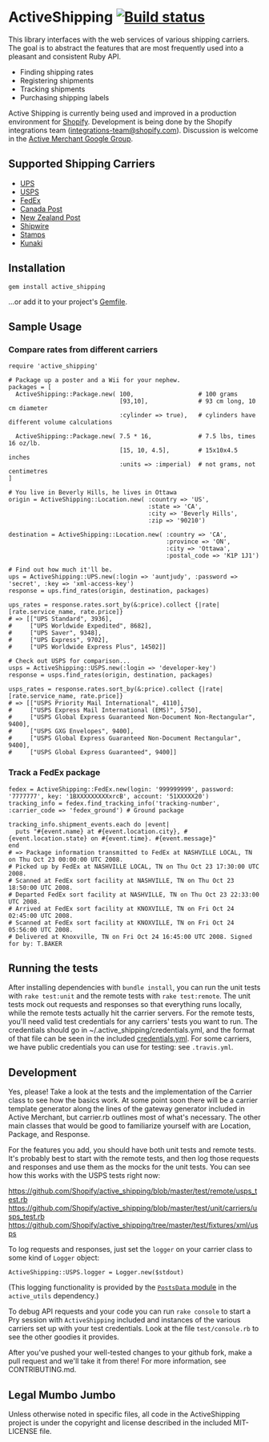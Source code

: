 # ActiveShipping [![Build status](https://travis-ci.org/Shopify/active_shipping.svg?branch=master)](https://travis-ci.org/Shopify/active_shipping)

This library interfaces with the web services of various shipping carriers. The goal is to abstract the features that are most frequently used into a pleasant and consistent Ruby API.

- Finding shipping rates
- Registering shipments
- Tracking shipments
- Purchasing shipping labels

Active Shipping is currently being used and improved in a production environment for [Shopify][]. Development is being done by the Shopify integrations team (<integrations-team@shopify.com>). Discussion is welcome in the [Active Merchant Google Group][discuss].

[Shopify]:http://www.shopify.com
[discuss]:http://groups.google.com/group/activemerchant

## Supported Shipping Carriers

* [UPS](http://www.ups.com)
* [USPS](http://www.usps.com)
* [FedEx](http://www.fedex.com)
* [Canada Post](http://www.canadapost.ca)
* [New Zealand Post](http://www.nzpost.co.nz)
* [Shipwire](http://www.shipwire.com)
* [Stamps](http://www.stamps.com)
* [Kunaki](http://www.kunaki.com)

## Installation

    gem install active_shipping

...or add it to your project's [Gemfile](http://bundler.io/).

## Sample Usage

### Compare rates from different carriers

    require 'active_shipping'

    # Package up a poster and a Wii for your nephew.
    packages = [
      ActiveShipping::Package.new( 100,                  # 100 grams
                                   [93,10],              # 93 cm long, 10 cm diameter
                                   :cylinder => true),   # cylinders have different volume calculations

      ActiveShipping::Package.new( 7.5 * 16,             # 7.5 lbs, times 16 oz/lb.
                                   [15, 10, 4.5],        # 15x10x4.5 inches
                                   :units => :imperial)  # not grams, not centimetres
    ]

    # You live in Beverly Hills, he lives in Ottawa
    origin = ActiveShipping::Location.new( :country => 'US',
                                           :state => 'CA',
                                           :city => 'Beverly Hills',
                                           :zip => '90210')

    destination = ActiveShipping::Location.new( :country => 'CA',
                                                :province => 'ON',
                                                :city => 'Ottawa',
                                                :postal_code => 'K1P 1J1')

    # Find out how much it'll be.
    ups = ActiveShipping::UPS.new(:login => 'auntjudy', :password => 'secret', :key => 'xml-access-key')
    response = ups.find_rates(origin, destination, packages)

    ups_rates = response.rates.sort_by(&:price).collect {|rate| [rate.service_name, rate.price]}
    # => [["UPS Standard", 3936],
    #     ["UPS Worldwide Expedited", 8682],
    #     ["UPS Saver", 9348],
    #     ["UPS Express", 9702],
    #     ["UPS Worldwide Express Plus", 14502]]

    # Check out USPS for comparison...
    usps = ActiveShipping::USPS.new(:login => 'developer-key')
    response = usps.find_rates(origin, destination, packages)

    usps_rates = response.rates.sort_by(&:price).collect {|rate| [rate.service_name, rate.price]}
    # => [["USPS Priority Mail International", 4110],
    #     ["USPS Express Mail International (EMS)", 5750],
    #     ["USPS Global Express Guaranteed Non-Document Non-Rectangular", 9400],
    #     ["USPS GXG Envelopes", 9400],
    #     ["USPS Global Express Guaranteed Non-Document Rectangular", 9400],
    #     ["USPS Global Express Guaranteed", 9400]]

### Track a FedEx package

    fedex = ActiveShipping::FedEx.new(login: '999999999', password: '7777777', key: '1BXXXXXXXXXxrcB', account: '51XXXXX20')
    tracking_info = fedex.find_tracking_info('tracking-number', :carrier_code => 'fedex_ground') # Ground package

    tracking_info.shipment_events.each do |event|
      puts "#{event.name} at #{event.location.city}, #{event.location.state} on #{event.time}. #{event.message}"
    end
    # => Package information transmitted to FedEx at NASHVILLE LOCAL, TN on Thu Oct 23 00:00:00 UTC 2008.
    # Picked up by FedEx at NASHVILLE LOCAL, TN on Thu Oct 23 17:30:00 UTC 2008.
    # Scanned at FedEx sort facility at NASHVILLE, TN on Thu Oct 23 18:50:00 UTC 2008.
    # Departed FedEx sort facility at NASHVILLE, TN on Thu Oct 23 22:33:00 UTC 2008.
    # Arrived at FedEx sort facility at KNOXVILLE, TN on Fri Oct 24 02:45:00 UTC 2008.
    # Scanned at FedEx sort facility at KNOXVILLE, TN on Fri Oct 24 05:56:00 UTC 2008.
    # Delivered at Knoxville, TN on Fri Oct 24 16:45:00 UTC 2008. Signed for by: T.BAKER

## Running the tests

After installing dependencies with `bundle install`, you can run the unit tests with `rake test:unit` and the remote tests with `rake test:remote`. The unit tests mock out requests and responses so that everything runs locally, while the remote tests actually hit the carrier servers. For the remote tests, you'll need valid test credentials for any carriers' tests you want to run. The credentials should go in ~/.active_shipping/credentials.yml, and the format of that file can be seen in the included [credentials.yml](https://github.com/Shopify/active_shipping/blob/master/test/credentials.yml). For some carriers, we have public credentials you can use for testing: see `.travis.yml`.

## Development

Yes, please! Take a look at the tests and the implementation of the Carrier class to see how the basics work. At some point soon there will be a carrier template generator along the lines of the gateway generator included in Active Merchant, but carrier.rb outlines most of what's necessary. The other main classes that would be good to familiarize yourself with are Location, Package, and Response.

For the features you add, you should have both unit tests and remote tests. It's probably best to start with the remote tests, and then log those requests and responses and use them as the mocks for the unit tests. You can see how this works with the USPS tests right now:

https://github.com/Shopify/active_shipping/blob/master/test/remote/usps_test.rb
https://github.com/Shopify/active_shipping/blob/master/test/unit/carriers/usps_test.rb
https://github.com/Shopify/active_shipping/tree/master/test/fixtures/xml/usps

To log requests and responses, just set the `logger` on your carrier class to some kind of `Logger` object:

    ActiveShipping::USPS.logger = Logger.new($stdout)

(This logging functionality is provided by the [`PostsData` module](https://github.com/Shopify/active_utils/blob/master/lib/active_utils/posts_data.rb) in the `active_utils` dependency.)

To debug API requests and your code you can run `rake console` to start a Pry session with `ActiveShipping` included
and instances of the various carriers set up with your test credentials.
Look at the file `test/console.rb` to see the other goodies it provides.

After you've pushed your well-tested changes to your github fork, make a pull request and we'll take it from there! For more information, see CONTRIBUTING.md.

## Legal Mumbo Jumbo

Unless otherwise noted in specific files, all code in the ActiveShipping project is under the copyright and license described in the included MIT-LICENSE file.
